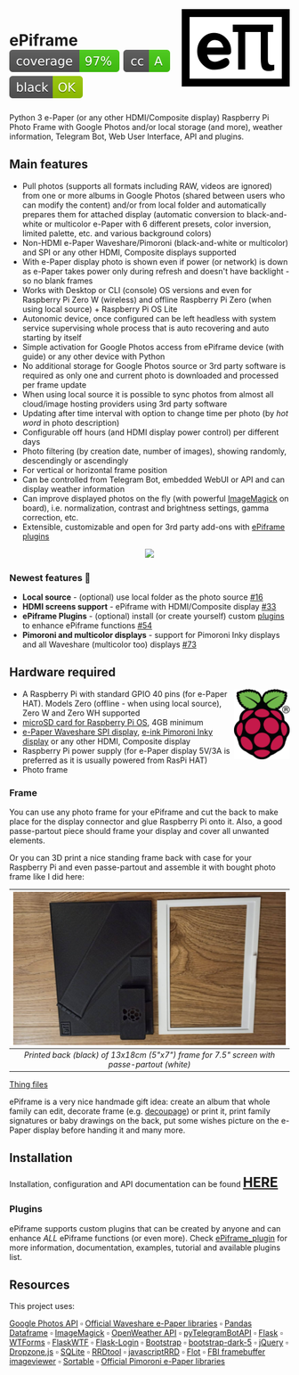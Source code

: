 <img align="right" src="https://github.com/MikeGawi/ePiframe/blob/master/docs/assets/logo.png">

# ePiframe <img src="https://github.com/MikeGawi/ePiframe/blob/master/docs/assets/badge.svg"> <img src="https://github.com/MikeGawi/ePiframe/blob/master/docs/assets/cc_badge.svg"> <img src="https://github.com/MikeGawi/ePiframe/blob/master/docs/assets/black_badge.svg">

Python 3 e-Paper (or any other HDMI/Composite display) Raspberry Pi Photo Frame with Google Photos and/or local storage (and more), weather information, Telegram Bot, Web User Interface, API and plugins.

## Main features

* Pull photos (supports all formats including RAW, videos are ignored) from one or more albums in Google Photos (shared between users who can modify the content) and/or from local folder and automatically prepares them for attached display (automatic conversion to black-and-white or multicolor e-Paper with 6 different presets, color inversion, limited palette, etc. and various background colors)
* Non-HDMI e-Paper Waveshare/Pimoroni (black-and-white or multicolor) and SPI or any other HDMI, Composite displays supported
* With e-Paper display photo is shown even if power (or network) is down as e-Paper takes power only during refresh and doesn't have backlight - so no blank frames
* Works with Desktop or CLI (console) OS versions and even for Raspberry Pi Zero W (wireless) and offline Raspberry Pi Zero (when using local source) + Raspberry Pi OS Lite
* Autonomic device, once configured can be left headless with system service supervising whole process that is auto recovering and auto starting by itself
* Simple activation for Google Photos access from ePiframe device (with guide) or any other device with Python
* No additional storage for Google Photos source or 3rd party software is required as only one and current photo is downloaded and processed per frame update
* When using local source it is possible to sync photos from almost all cloud/image hosting providers using 3rd party software
* Updating after time interval with option to change time per photo (by *hot word* in photo description)
* Configurable off hours (and HDMI display power control) per different days
* Photo filtering (by creation date, number of images), showing randomly, descendingly or ascendingly
* For vertical or horizontal frame position
* Can be controlled from Telegram Bot, embedded WebUI or API and can display weather information
* Can improve displayed photos on the fly (with powerful [ImageMagick](https://imagemagick.org/) on board), i.e. normalization, contrast and brightness settings, gamma correction, etc.
* Extensible, customizable and open for 3rd party add-ons with [ePiframe plugins](#plugins)

<p align="center">
	<img src ="https://github.com/MikeGawi/ePiframe/blob/master/docs/assets/frame.gif">
</p>

### Newest features 🎉

* **Local source** - (optional) use local folder as the photo source [#16](https://github.com/MikeGawi/ePiframe/issues/16)
* **HDMI screens support** - ePiframe with HDMI/Composite display [#33](https://github.com/MikeGawi/ePiframe/issues/33)
* **ePiframe Plugins** - (optional) install (or create yourself) custom [plugins](#plugins) to enhance ePiframe functions [#54](https://github.com/MikeGawi/ePiframe/issues/54)
* **Pimoroni and multicolor displays** - support for Pimoroni Inky displays and all Waveshare (multicolor too) displays [#73](https://github.com/MikeGawi/ePiframe/issues/73)

## Hardware required

<a href="http://www.raspberrypi.org"><img width="100" align="right" src="https://github.com/MikeGawi/ePiframe/blob/master/docs/assets/RPi-Logo.png"></a>

* A Raspberry Pi with standard GPIO 40 pins (for e-Paper HAT). Models Zero (offline - when using local source), Zero W and Zero WH supported
* [microSD card for Raspberry Pi OS](https://www.raspberrypi.com/documentation/computers/getting-started.html#sd-cards), 4GB minimum
* [e-Paper Waveshare SPI display](https://www.waveshare.com/product/raspberry-pi/displays/e-paper.htm), [e-ink Pimoroni Inky display](https://shop.pimoroni.com/search?q=inky&product_type=Raspberry%20Pi%20Addon) or any other HDMI, Composite display
* Raspberry Pi power supply (for e-Paper display 5V/3A is preferred as it is usually powered from RasPi HAT)
* Photo frame

### Frame

You can use any photo frame for your ePiframe and cut the back to make place for the display connector and glue Raspberry Pi onto it. Also, a good passe-partout piece should frame your display and cover all unwanted elements. 

Or you can 3D print a nice standing frame back with case for your Raspberry Pi and even passe-partout and assemble it with bought photo frame like I did here:

<div align="center">

|<img src="https://github.com/MikeGawi/ePiframe/blob/master/docs/assets/frame1.jpg" width="500"/>| 
|:--:| 
|*Printed back (black) of 13x18cm (5"x7") frame for 7.5" screen with passe-partout (white)*|

</div>

[Thing files](https://www.thingiverse.com/thing:4727060)

ePiframe is a very nice handmade gift idea: create an album that whole family can edit, decorate frame (e.g. [decoupage](https://en.wikipedia.org/wiki/Decoupage)) or print it, print family signatures or baby drawings on the back, put some wishes picture on the e-Paper display before handing it and many more. 

## Installation

Installation, configuration and API documentation can be found <font size="+2"><b>[HERE](https://github.com/MikeGawi/ePiframe/blob/master/INSTALL.md)</b></font>

### Plugins

ePiframe supports custom plugins that can be created by anyone and can enhance *ALL* ePiframe functions (or even more). Check [ePiframe_plugin](https://github.com/MikeGawi/ePiframe_plugin) for more information, documentation, examples, tutorial and available plugins list.

## Resources
	
This project uses:

[Google Photos API](https://developers.google.com/photos/library/guides/overview) :white_small_square: [Official Waveshare e-Paper libraries](https://github.com/waveshare/e-Paper) :white_small_square: [Pandas Dataframe](https://pandas.pydata.org/) :white_small_square: [ImageMagick](https://imagemagick.org/) :white_small_square: [OpenWeather API](https://openweathermap.org/api) :white_small_square: [pyTelegramBotAPI](https://github.com/eternnoir/pyTelegramBotAPI) :white_small_square: [Flask](https://flask.palletsprojects.com/) :white_small_square: [WTForms](https://wtforms.readthedocs.io/) :white_small_square: [FlaskWTF](https://flask-wtf.readthedocs.io/) :white_small_square: [Flask-Login](https://flask-login.readthedocs.io/) :white_small_square: [Bootstrap](https://getbootstrap.com/) :white_small_square: [bootstrap-dark-5](https://vinorodrigues.github.io/bootstrap-dark-5/) :white_small_square: [jQuery](https://jquery.com/) :white_small_square: [Dropzone.js](https://www.dropzone.dev/js/) :white_small_square: [SQLite](https://www.sqlite.org) :white_small_square: [RRDtool](https://oss.oetiker.ch/rrdtool/) :white_small_square: [javascriptRRD](http://javascriptrrd.sourceforge.net/) :white_small_square: [Flot](http://www.flotcharts.org/) :white_small_square: [FBI framebuffer imageviewer](https://github.com/kraxel/fbida) :white_small_square: [Sortable](https://github.com/SortableJS/Sortable)  :white_small_square: [Official Pimoroni e-Paper libraries](https://github.com/pimoroni/inky)
